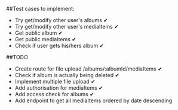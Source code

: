 ##Test cases to implement:
* Try get/modify other user's albums ✔
* Try get/modify other user's mediaItems ✔
* Get public album ✔
* Get public mediaItems ✔
* Check if user gets his/hers album ✔

##TODO
* Create route for file upload /albums/:albumId/mediaItems ✔
* Check if album is actually being deleted ✔
* Implement multiple file upload ✔
* Add authorisation for mediaItems ✔
* Add access check for albums ✔
* Add endpoint to get all mediaItems ordered by date descending